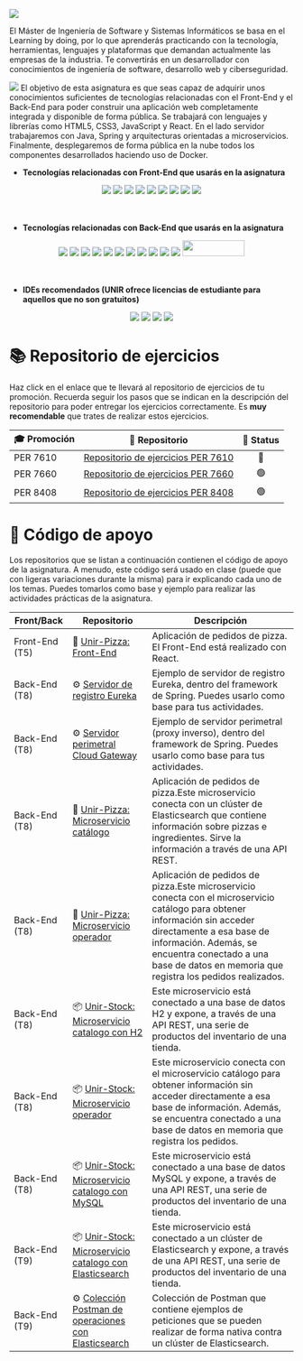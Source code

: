 <a href="https://www.unir.net/ingenieria/master-ingenieria-software/"><img src="https://github.com/UnirCs/UnirCs/blob/feature/newReadme/MISSI_Header.png"></a>

El Máster de Ingeniería de Software y Sistemas Informáticos se basa en el Learning by doing, por lo que aprenderás practicando con la tecnología, herramientas, lenguajes y plataformas que demandan actualmente las empresas de la industria. Te convertirás en un desarrollador con conocimientos de ingeniería de software, desarrollo web y ciberseguridad.

<a href="https://cms.unir.net/Desarrollo_Web_Full_Stack"><img src="https://github.com/UnirCs/UnirCs/blob/feature/newReadme/DWFS_Header.png"></a>
El objetivo de esta asignatura es que seas capaz de adquirir unos conocimientos suficientes de tecnologías relacionadas con el Front-End y el Back-End para poder construir una aplicación web completamente integrada y disponible de forma pública. Se trabajará con lenguajes y librerías como HTML5, CSS3, JavaScript y React. En el lado servidor trabajaremos con Java, Spring y arquitecturas orientadas a microservicios. Finalmente, desplegaremos de forma pública en la nube todos los componentes desarrollados haciendo uso de Docker.

- **Tecnologías relacionadas con Front-End que usarás en la asignatura**
<div align="center">
<img src="https://img.shields.io/badge/HTML5-E34F26?style=for-the-badge&logo=html5&logoColor=white"/> <img src="https://img.shields.io/badge/CSS3-1572B6?style=for-the-badge&logo=css3&logoColor=white"/> <img src="https://img.shields.io/badge/JavaScript-323330?style=for-the-badge&logo=javascript&logoColor=F7DF1E"/> <img src="https://img.shields.io/badge/React-20232A?style=for-the-badge&logo=react&logoColor=61DAFB"/> <img src="https://img.shields.io/badge/React_Router-CA4245?style=for-the-badge&logo=react-router&logoColor=white"/> <img src="https://img.shields.io/badge/Node%20js-339933?style=for-the-badge&logo=nodedotjs&logoColor=white"/> <img src="https://img.shields.io/badge/npm-CB3837?style=for-the-badge&logo=npm&logoColor=white"/> <img src="https://img.shields.io/badge/Vercel-000000?style=for-the-badge&logo=vercel&logoColor=white"/> <img src="https://img.shields.io/badge/Stripe-626CD9?style=for-the-badge&logo=Stripe&logoColor=white"/>
</div>
<br/><br/>

- **Tecnologías relacionadas con Back-End que usarás en la asignatura**
<div align="center">
<img src="https://img.shields.io/badge/OpenJDK-ED8B00?style=for-the-badge&logo=openjdk&logoColor=white"/> <img src="https://img.shields.io/badge/Spring-6DB33F?style=for-the-badge&logo=spring&logoColor=white"/> <img src="https://img.shields.io/badge/Spring_Boot-F2F4F9?style=for-the-badge&logo=spring-boot"/> <img src="https://img.shields.io/badge/apache_maven-C71A36?style=for-the-badge&logo=apachemaven&logoColor=white"/> <img src="https://img.shields.io/badge/MySQL-005C84?style=for-the-badge&logo=mysql&logoColor=white"/> <img src="https://img.shields.io/badge/Elastic_Search-005571?style=for-the-badge&logo=elasticsearch&logoColor=white"/> <img src="https://img.shields.io/badge/Hibernate-59666C?style=for-the-badge&logo=Hibernate&logoColor=white"/> <img src="https://img.shields.io/badge/Railway-131415?style=for-the-badge&logo=railway&logoColor=white"/> <img src="https://img.shields.io/badge/Stripe-626CD9?style=for-the-badge&logo=Stripe&logoColor=white"/> <img src="https://img.shields.io/badge/Docker-2CA5E0?style=for-the-badge&logo=docker&logoColor=white"/> <img src="https://img.shields.io/badge/Postman-FF6C37?style=for-the-badge&logo=Postman&logoColor=white"/> <img src="https://github.com/UnirCs/UnirCs/blob/master/activemq.png" width="110" height="28"/>
</div>
<br/><br/>

- **IDEs recomendados (UNIR ofrece licencias de estudiante para aquellos que no son gratuitos)**
<div align="center">
<img src="https://img.shields.io/badge/VSCode-0078D4?style=for-the-badge&logo=visual%20studio%20code&logoColor=white"/> <img src="https://img.shields.io/badge/Eclipse-2C2255?style=for-the-badge&logo=eclipse&logoColor=white"/> <img src="https://img.shields.io/badge/WebStorm-000000?style=for-the-badge&logo=WebStorm&logoColor=white"/> <img src="https://img.shields.io/badge/IntelliJ_IDEA-000000.svg?style=for-the-badge&logo=intellij-idea&logoColor=white"/>
</div>

# 📚 Repositorio de ejercicios

Haz click en el enlace que te llevará al repositorio de ejercicios de tu promoción. Recuerda seguir los pasos que se indican en la descripción del repositorio para poder entregar los ejercicios correctamente. Es **muy recomendable** que trates de realizar estos ejercicios.

<div align="center">
  
| 🎓 Promoción | 🎁 Repositorio | 🚥 Status
|--|--|--|
| PER 7610 | [Repositorio de ejercicios PER 7610](https://github.com/UnirCs/DWFS-PER7610-2223) | <div align="center"> 🔴 </div>
| PER 7660 | [Repositorio de ejercicios PER 7660](https://github.com/UnirCs/DWFS-PER7660-2223) | <div align="center"> 🟢 </div>
| PER 8408 | [Repositorio de ejercicios PER 8408](https://github.com/UnirCs/DWFS-PER8408-2324) | <div align="center"> 🟢 </div>

</div>

# 🛟 Código de apoyo
Los repositorios que se listan a continuación contienen el código de apoyo de la asignatura. A menudo, este código será usado en clase (puede que con ligeras variaciones durante la misma) para ir explicando cada uno de los temas. Puedes tomarlos como base y ejemplo para realizar las actividades prácticas de la asignatura.

| Front/Back | Repositorio | Descripción
|--|--|--|
| Front-End (T5)| 🍕 [Unir-Pizza: Front-End](https://github.com/UnirCs/front-end-pizza) |  Aplicación de pedidos de pizza. El Front-End está realizado con React.
| Back-End (T8)| ⚙️ [Servidor de registro Eureka](https://github.com/UnirCs/back-end-eureka) | Ejemplo de servidor de registro Eureka, dentro del framework de Spring. Puedes usarlo como base para tus actividades.
| Back-End (T8)| ⚙️ [Servidor perimetral Cloud Gateway](https://github.com/UnirCs/back-end-cloud-gateway) | Ejemplo de servidor perimetral (proxy inverso), dentro del framework de Spring. Puedes usarlo como base para tus actividades.
| Back-End (T8)| 🍕 [Unir-Pizza: Microservicio catálogo](https://github.com/UnirCs/back-end-pizza-catalogue) | Aplicación de pedidos de pizza.Este microservicio conecta con un clúster de Elasticsearch que contiene información sobre pizzas e ingredientes. Sirve la información a través de una API REST.
| Back-End (T8)| 🍕 [Unir-Pizza: Microservicio operador](https://github.com/UnirCs/back-end-pizza-orders) | Aplicación de pedidos de pizza.Este microservicio conecta con el microservicio catálogo para obtener información sin acceder directamente a esa base de información. Además, se encuentra conectado a una base de datos en memoria que registra los pedidos realizados.
| Back-End (T8)| 📦 [Unir-Stock: Microservicio catalogo con H2](https://github.com/UnirCs/back-end-inventory-products) | Este microservicio está conectado a una base de datos H2 y expone, a través de una API REST, una serie de productos del inventario de una tienda.
| Back-End (T8)| 📦 [Unir-Stock: Microservicio operador](https://github.com/UnirCs/back-end-inventory-orders) | Este microservicio conecta con el microservicio catálogo para obtener información sin acceder directamente a esa base de información. Además, se encuentra conectado a una base de datos en memoria que registra los pedidos.
| Back-End (T8)| 📦 [Unir-Stock: Microservicio catalogo con MySQL](https://github.com/UnirCs/back-end-inventory-products-mysql) | Este microservicio está conectado a una base de datos MySQL y expone, a través de una API REST, una serie de productos del inventario de una tienda.
| Back-End (T9)| 📦 [Unir-Stock: Microservicio catalogo con Elasticsearch](https://github.com/UnirCs/back-end-inventory-products-elasticsearch) | Este microservicio está conectado a un clúster de Elasticsearch y expone, a través de una API REST, una serie de productos del inventario de una tienda.
| Back-End (T9)| ⚙️ [Colección Postman de operaciones con Elasticsearch](https://github.com/UnirCs/elasticsearch-operations-postman) | Colección de Postman que contiene ejemplos de peticiones que se pueden realizar de forma nativa contra un clúster de Elasticsearch.
